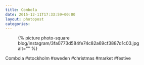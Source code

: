 ```yaml
---
title: Combola
date: 2015-12-11T17:33:59+00:00
layout: photopost
categories:
---
```


<figure class="photo photo--square">
  {% picture photo-square blog/instagram/3fa0773d584fe74c82a69cf3887d1c03.jpg alt="" %}
</figure>

Combola
#stockholm #sweden #christmas #market #festive
